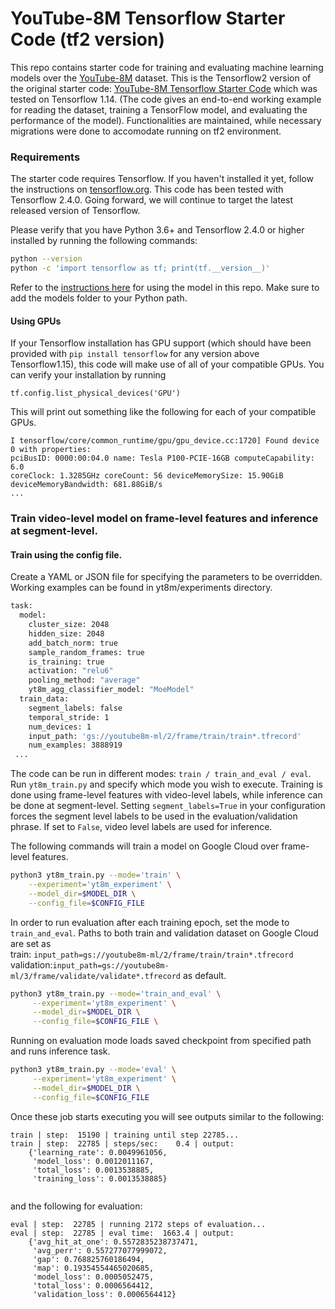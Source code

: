 # YouTube-8M Tensorflow Starter Code (tf2 version)

This repo contains starter code for training and evaluating machine learning
models over the [YouTube-8M](https://research.google.com/youtube8m/) dataset. 
This is the Tensorflow2 version of the original starter code: 
[YouTube-8M Tensorflow Starter Code](https://github.com/google/youtube-8m) which was tested on Tensorflow 1.14. (The code gives an end-to-end working example for reading the
dataset, training a TensorFlow model, and evaluating the performance of the
model). Functionalities are maintained, while necessary migrations were done to accomodate running on tf2 environment.

### Requirements

The starter code requires Tensorflow. If you haven't installed it yet, follow
the instructions on [tensorflow.org](https://www.tensorflow.org/install/). This
code has been tested with Tensorflow 2.4.0. Going forward, we will continue to
target the latest released version of Tensorflow.

Please verify that you have Python 3.6+ and Tensorflow 2.4.0 or higher installed
by running the following commands:

```sh
python --version
python -c 'import tensorflow as tf; print(tf.__version__)'
```

Refer to the [instructions here](https://github.com/tensorflow/models/tree/master/official#running-the-models)
for using the model in this repo. Make sure to add the models folder to your Python path.

#### Using GPUs

If your Tensorflow installation has GPU support (which should have been provided with  `pip
install tensorflow` for any version above Tensorflow1.15), this code will make use of all of your compatible GPUs.
You can verify your installation by running

```
tf.config.list_physical_devices('GPU')
```

This will print out something like the following for each of your compatible
GPUs.

```
I tensorflow/core/common_runtime/gpu/gpu_device.cc:1720] Found device 0 with properties:
pciBusID: 0000:00:04.0 name: Tesla P100-PCIE-16GB computeCapability: 6.0
coreClock: 1.3285GHz coreCount: 56 deviceMemorySize: 15.90GiB deviceMemoryBandwidth: 681.88GiB/s
...
```


### Train video-level model on frame-level features and inference at segment-level.

#### Train using the config file.
Create a YAML or JSON file for specifying the parameters to be overridden.
Working examples can be found in yt8m/experiments directory.
```sh
task:
  model:
    cluster_size: 2048
    hidden_size: 2048
    add_batch_norm: true
    sample_random_frames: true
    is_training: true
    activation: "relu6"
    pooling_method: "average"
    yt8m_agg_classifier_model: "MoeModel"
  train_data:
    segment_labels: false
    temporal_stride: 1
    num_devices: 1
    input_path: 'gs://youtube8m-ml/2/frame/train/train*.tfrecord'
    num_examples: 3888919
 ...
```

The code can be run in different modes: `train / train_and_eval / eval`.   
Run `yt8m_train.py` and specify which mode you wish to execute. 
Training is done using frame-level features with video-level labels, while inference can be done at segment-level.
Setting `segment_labels=True` in your configuration forces the segment level labels 
to be used in the evaluation/validation phrase. If set to `False`, video level labels are used for inference.

The following commands will train a model on Google Cloud over frame-level
features.

```bash
python3 yt8m_train.py --mode='train' \
    --experiment='yt8m_experiment' \
    --model_dir=$MODEL_DIR \
    --config_file=$CONFIG_FILE
```

In order to run evaluation after each training epoch, set the mode to `train_and_eval`.
Paths to both train and validation dataset on Google Cloud are set as    
train: `input_path=gs://youtube8m-ml/2/frame/train/train*.tfrecord`   
validation:`input_path=gs://youtube8m-ml/3/frame/validate/validate*.tfrecord`
as default. 

```bash
python3 yt8m_train.py --mode='train_and_eval' \
     --experiment='yt8m_experiment' \
     --model_dir=$MODEL_DIR \
     --config_file=$CONFIG_FILE \
```

Running on evaluation mode loads saved checkpoint from specified path and runs inference task. 
```bash
python3 yt8m_train.py --mode='eval' \
     --experiment='yt8m_experiment' \
     --model_dir=$MODEL_DIR \
     --config_file=$CONFIG_FILE
```


Once these job starts executing you will see outputs similar to the following:
```
train | step:  15190 | training until step 22785...
train | step:  22785 | steps/sec:    0.4 | output:
    {'learning_rate': 0.0049961056,
     'model_loss': 0.0012011167,
     'total_loss': 0.0013538885,
     'training_loss': 0.0013538885}
     
```

and the following for evaluation:

```
eval | step:  22785 | running 2172 steps of evaluation...
eval | step:  22785 | eval time:  1663.4 | output:
    {'avg_hit_at_one': 0.5572835238737471,
     'avg_perr': 0.557277077999072,
     'gap': 0.768825760186494,
     'map': 0.19354554465020685,
     'model_loss': 0.0005052475,
     'total_loss': 0.0006564412,
     'validation_loss': 0.0006564412}
```

